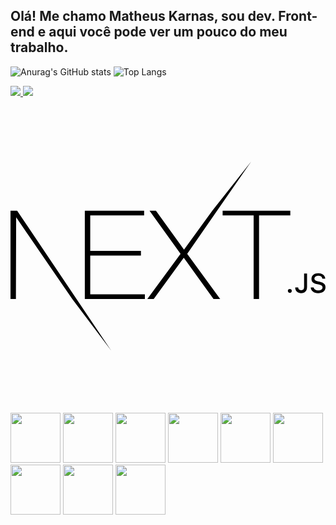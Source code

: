 ## Olá! Me chamo Matheus Karnas, sou dev. Front-end e aqui você pode ver um pouco do meu trabalho.

![Anurag's GitHub stats](https://github-readme-stats.vercel.app/api?username=matheuskarnas&show_icons=true&theme=tokyonight)
![Top Langs](https://github-readme-stats.vercel.app/api/top-langs/?username=matheuskarnas&layout=compact&theme=tokyonight)


<div>
  <a  href="https://www.linkedin.com/in/matheuskarnas/">
    <img src="https://img.shields.io/badge/LinkedIn-0077B5?style=for-the-badge&logo=linkedin&logoColor=white" /> 
  <a/>
  
  <a  href="mailto:matheuskarnas1@gmail.com">
    <img src="https://img.shields.io/badge/Gmail-D14836?style=for-the-badge&logo=gmail&logoColor=white" /> 
  <a/>
  
</div>

  

 <div>
      <svg viewBox="0 0 128 128">
        <path d="M30.2 45.9h24.1v1.9H32.4v14.4H53v1.9H32.4v15.8h22.2v1.9H30.2V45.9zm26.3 0h2.6l11.4 15.8L82 45.9l15.8-20-26 37.5 13.4 18.4h-2.7L70.4 65 58.2 81.8h-2.6l13.5-18.4-12.6-17.5zm29.7 1.9v-1.9h27.5v1.9H101v34h-2.2v-34H86.2zM0 45.9h2.7l38.2 56.8-15.8-20.9L2.3 48.6l-.1 33.2H0zm113.5 33.4c.5 0 .8-.3.8-.8s-.3-.8-.8-.8-.8.3-.8.8.4.8.8.8zm2.2-2.1c0 1.3 1 2.2 2.4 2.2 1.5 0 2.4-.9 2.4-2.5v-5.5h-1.2v5.5c0 .9-.4 1.3-1.2 1.3-.7 0-1.2-.4-1.2-1.1h-1.2zm6.3-.1c.1 1.4 1.2 2.3 3 2.3s3-.9 3-2.4c0-1.2-.7-1.8-2.2-2.2l-.9-.2c-1-.2-1.4-.6-1.4-1.1 0-.7.6-1.2 1.6-1.2.9 0 1.5.4 1.6 1.2h1.2c-.1-1.3-1.2-2.2-2.8-2.2-1.7 0-2.8.9-2.8 2.3 0 1.1.6 1.8 2 2.1l1 .2c1 .2 1.5.6 1.5 1.2 0 .7-.7 1.2-1.7 1.2s-1.8-.5-1.9-1.2H122z"></path>
      </svg>
 </div>
    

  <div class="tecnologs" >
    <img height='80px' src="https://cdn.jsdelivr.net/gh/devicons/devicon/icons/react/react-original-wordmark.svg" />
    <img height='80px' src="https://cdn.jsdelivr.net/gh/devicons/devicon/icons/nextjs/nextjs-original.svg" />
    <img height='80px' src="https://cdn.jsdelivr.net/gh/devicons/devicon/icons/typescript/typescript-original.svg" />
    <img height='80px' src="https://cdn.jsdelivr.net/gh/devicons/devicon/icons/sass/sass-original.svg" />
    <img height='80px' src="https://cdn.jsdelivr.net/gh/devicons/devicon/icons/less/less-plain-wordmark.svg" />
    <img height='80px' src="https://cdn.jsdelivr.net/gh/devicons/devicon/icons/javascript/javascript-original.svg" />
    <img height='80px' src="https://cdn.jsdelivr.net/gh/devicons/devicon/icons/css3/css3-original.svg" />
    <img height='80px' src="https://cdn.jsdelivr.net/gh/devicons/devicon/icons/html5/html5-original-wordmark.svg" />
    <img height='80px' src="https://cdn.jsdelivr.net/gh/devicons/devicon/icons/git/git-original-wordmark.svg" />
  </div>

        

<!--

**matheuskarnas/matheuskarnas** is a ✨ _special_ ✨ repository because its `README.md` (this file) appears on your GitHub profile.

Here are some ideas to get you started:

- 🔭 I’m currently working on ...
- 🌱 I’m currently learning ...
- 👯 I’m looking to collaborate on ...
- 🤔 I’m looking for help with ...
- 💬 Ask me about ...
- 📫 How to reach me: ...
- 😄 Pronouns: ...
- ⚡ Fun fact: ...
-->

